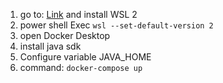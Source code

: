 1. go to: [Link](https://learn.microsoft.com/es-es/windows/wsl/install-manual#step-4---download-the-linux-kernel-update-package) and install WSL 2
1. power shell Exec `wsl --set-default-version 2`
1. open Docker Desktop
1. install java sdk
1. Configure variable JAVA_HOME
1. command: `docker-compose up`
